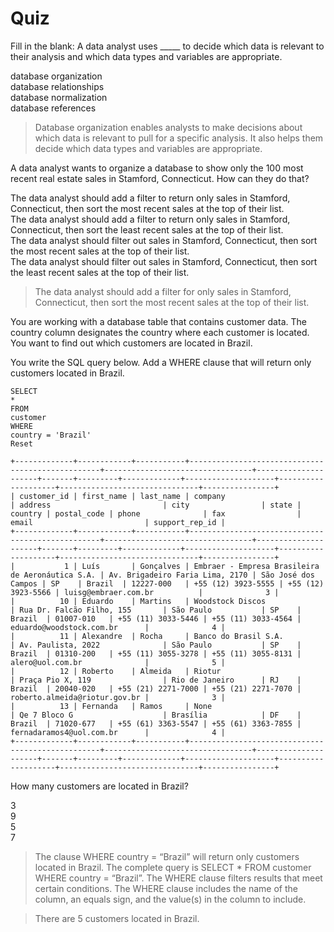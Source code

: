 # Quiz
Fill in the blank: A data analyst uses _____ to decide which data is relevant to their analysis and which data types and variables are appropriate.

database organization   
database relationships    
database normalization    
database references   

> Database organization enables analysts to make decisions about which data is relevant to pull for a specific analysis. It also helps them decide which data types and variables are appropriate.

A data analyst wants to organize a database to show only the 100 most recent real estate sales in Stamford, Connecticut. How can they do that?

The data analyst should add a filter to return only sales in Stamford, Connecticut, then sort the most recent sales at the top of their list.   
The data analyst should add a filter to return only sales in Stamford, Connecticut, then sort the least recent sales at the top of their list.    
The data analyst should filter out sales in Stamford, Connecticut, then sort the most recent sales at the top of their list.    
The data analyst should filter out sales in Stamford, Connecticut, then sort the least recent sales at the top of their list.   

> The data analyst should add a filter for only sales in Stamford, Connecticut, then sort the most recent sales at the top of their list.

You are working with a database table that contains customer data. The country column designates the country where each customer is located. You want to find out which customers are located in Brazil. 

You write the SQL query below. Add a WHERE clause that will return only customers located in Brazil. 
```
SELECT 
*
FROM 
customer
WHERE
country = 'Brazil'
Reset
```
```
+-------------+------------+-----------+--------------------------------------------------+---------------------------------+---------------------+-------+---------+-------------+--------------------+--------------------+-------------------------------+----------------+
| customer_id | first_name | last_name | company                                          | address                         | city                | state | country | postal_code | phone              | fax                | email                         | support_rep_id |
+-------------+------------+-----------+--------------------------------------------------+---------------------------------+---------------------+-------+---------+-------------+--------------------+--------------------+-------------------------------+----------------+
|           1 | Luís       | Gonçalves | Embraer - Empresa Brasileira de Aeronáutica S.A. | Av. Brigadeiro Faria Lima, 2170 | São José dos Campos | SP    | Brazil  | 12227-000   | +55 (12) 3923-5555 | +55 (12) 3923-5566 | luisg@embraer.com.br          |              3 |
|          10 | Eduardo    | Martins   | Woodstock Discos                                 | Rua Dr. Falcão Filho, 155       | São Paulo           | SP    | Brazil  | 01007-010   | +55 (11) 3033-5446 | +55 (11) 3033-4564 | eduardo@woodstock.com.br      |              4 |
|          11 | Alexandre  | Rocha     | Banco do Brasil S.A.                             | Av. Paulista, 2022              | São Paulo           | SP    | Brazil  | 01310-200   | +55 (11) 3055-3278 | +55 (11) 3055-8131 | alero@uol.com.br              |              5 |
|          12 | Roberto    | Almeida   | Riotur                                           | Praça Pio X, 119                | Rio de Janeiro      | RJ    | Brazil  | 20040-020   | +55 (21) 2271-7000 | +55 (21) 2271-7070 | roberto.almeida@riotur.gov.br |              3 |
|          13 | Fernanda   | Ramos     | None                                             | Qe 7 Bloco G                    | Brasília            | DF    | Brazil  | 71020-677   | +55 (61) 3363-5547 | +55 (61) 3363-7855 | fernadaramos4@uol.com.br      |              4 |
+-------------+------------+-----------+--------------------------------------------------+---------------------------------+---------------------+-------+---------+-------------+--------------------+--------------------+-------------------------------+----------------+
```

How many customers are located in Brazil? 

3   
9   
5   
7   

> The clause WHERE country = “Brazil” will return only customers located in Brazil. The complete query is SELECT * FROM customer WHERE country = “Brazil”. The WHERE clause filters results that meet certain conditions. The WHERE clause includes the name of the column, an equals sign, and the value(s) in the column to include. 

> There are 5 customers located in Brazil. 

